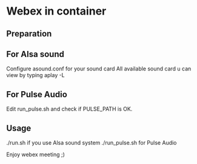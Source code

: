 # Webex in container
## Preparation
## For Alsa sound
Configure asound.conf for your sound card
All available sound card u can view by typing aplay -L
## For Pulse Audio
Edit run_pulse.sh and check if PULSE_PATH is OK.

## Usage
./run.sh if you use Alsa sound system
./run_pulse.sh for Pulse Audio

Enjoy webex meeting ;)

